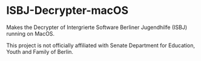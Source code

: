 # ISBJ-Decrypter-macOS
Makes the Decrypter of Intergrierte Software Berliner Jugendhilfe (ISBJ) running on MacOS.

This project is not officially affiliated with Senate Department for Education, Youth and Family of Berlin.
